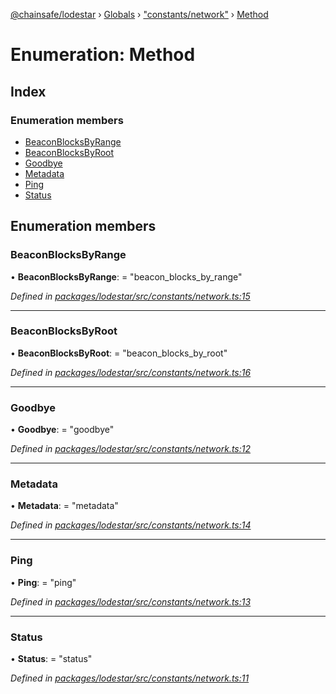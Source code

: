 [@chainsafe/lodestar](../README.md) › [Globals](../globals.md) › ["constants/network"](../modules/_constants_network_.md) › [Method](_constants_network_.method.md)

# Enumeration: Method

## Index

### Enumeration members

* [BeaconBlocksByRange](_constants_network_.method.md#beaconblocksbyrange)
* [BeaconBlocksByRoot](_constants_network_.method.md#beaconblocksbyroot)
* [Goodbye](_constants_network_.method.md#goodbye)
* [Metadata](_constants_network_.method.md#metadata)
* [Ping](_constants_network_.method.md#ping)
* [Status](_constants_network_.method.md#status)

## Enumeration members

###  BeaconBlocksByRange

• **BeaconBlocksByRange**: = "beacon_blocks_by_range"

*Defined in [packages/lodestar/src/constants/network.ts:15](https://github.com/ChainSafe/lodestar/blob/0e426d2/packages/lodestar/src/constants/network.ts#L15)*

___

###  BeaconBlocksByRoot

• **BeaconBlocksByRoot**: = "beacon_blocks_by_root"

*Defined in [packages/lodestar/src/constants/network.ts:16](https://github.com/ChainSafe/lodestar/blob/0e426d2/packages/lodestar/src/constants/network.ts#L16)*

___

###  Goodbye

• **Goodbye**: = "goodbye"

*Defined in [packages/lodestar/src/constants/network.ts:12](https://github.com/ChainSafe/lodestar/blob/0e426d2/packages/lodestar/src/constants/network.ts#L12)*

___

###  Metadata

• **Metadata**: = "metadata"

*Defined in [packages/lodestar/src/constants/network.ts:14](https://github.com/ChainSafe/lodestar/blob/0e426d2/packages/lodestar/src/constants/network.ts#L14)*

___

###  Ping

• **Ping**: = "ping"

*Defined in [packages/lodestar/src/constants/network.ts:13](https://github.com/ChainSafe/lodestar/blob/0e426d2/packages/lodestar/src/constants/network.ts#L13)*

___

###  Status

• **Status**: = "status"

*Defined in [packages/lodestar/src/constants/network.ts:11](https://github.com/ChainSafe/lodestar/blob/0e426d2/packages/lodestar/src/constants/network.ts#L11)*
